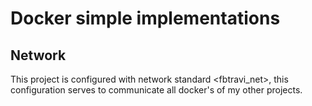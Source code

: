 # Docker simple implementations

## Network

This project is configured with network standard <fbtravi_net>, this
configuration serves to communicate all docker's of my other projects.
